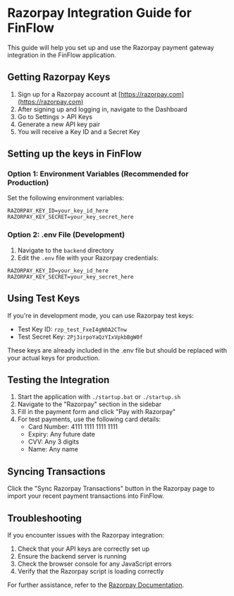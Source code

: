 # Razorpay Integration Guide for FinFlow

This guide will help you set up and use the Razorpay payment gateway integration in the FinFlow application.

## Getting Razorpay Keys

1. Sign up for a Razorpay account at [https://razorpay.com](https://razorpay.com)
2. After signing up and logging in, navigate to the Dashboard
3. Go to Settings > API Keys
4. Generate a new API key pair
5. You will receive a Key ID and a Secret Key

## Setting up the keys in FinFlow

### Option 1: Environment Variables (Recommended for Production)

Set the following environment variables:

```
RAZORPAY_KEY_ID=your_key_id_here
RAZORPAY_KEY_SECRET=your_key_secret_here
```

### Option 2: .env File (Development)

1. Navigate to the `backend` directory
2. Edit the `.env` file with your Razorpay credentials:

```
RAZORPAY_KEY_ID=your_key_id_here
RAZORPAY_KEY_SECRET=your_key_secret_here
```

## Using Test Keys

If you're in development mode, you can use Razorpay test keys:

- Test Key ID: `rzp_test_FxeI4gN0A2CTnw`
- Test Secret Key: `2Pj3irpoYaQzYIxVpkbBgW0f`

These keys are already included in the .env file but should be replaced with your actual keys for production.

## Testing the Integration

1. Start the application with `./startup.bat` or `./startup.sh`
2. Navigate to the "Razorpay" section in the sidebar
3. Fill in the payment form and click "Pay with Razorpay"
4. For test payments, use the following card details:
   - Card Number: 4111 1111 1111 1111
   - Expiry: Any future date
   - CVV: Any 3 digits
   - Name: Any name

## Syncing Transactions

Click the "Sync Razorpay Transactions" button in the Razorpay page to import your recent payment transactions into FinFlow.

## Troubleshooting

If you encounter issues with the Razorpay integration:

1. Check that your API keys are correctly set up
2. Ensure the backend server is running
3. Check the browser console for any JavaScript errors
4. Verify that the Razorpay script is loading correctly

For further assistance, refer to the [Razorpay Documentation](https://razorpay.com/docs/). 